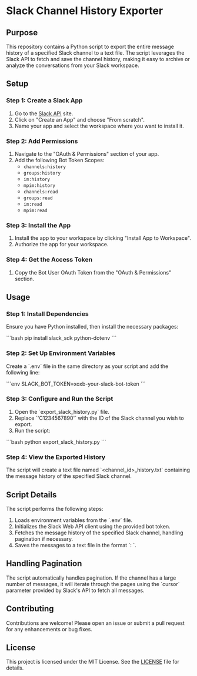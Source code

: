 
# Slack Channel History Exporter

## Purpose

This repository contains a Python script to export the entire message history of a specified Slack channel to a text file. The script leverages the Slack API to fetch and save the channel history, making it easy to archive or analyze the conversations from your Slack workspace.

## Setup

### Step 1: Create a Slack App

1. Go to the [Slack API](https://api.slack.com/) site.
2. Click on "Create an App" and choose "From scratch".
3. Name your app and select the workspace where you want to install it.

### Step 2: Add Permissions

1. Navigate to the "OAuth & Permissions" section of your app.
2. Add the following Bot Token Scopes:
   - `channels:history`
   - `groups:history`
   - `im:history`
   - `mpim:history`
   - `channels:read`
   - `groups:read`
   - `im:read`
   - `mpim:read`

### Step 3: Install the App

1. Install the app to your workspace by clicking "Install App to Workspace".
2. Authorize the app for your workspace.

### Step 4: Get the Access Token

1. Copy the Bot User OAuth Token from the "OAuth & Permissions" section.

## Usage

### Step 1: Install Dependencies

Ensure you have Python installed, then install the necessary packages:

\`\`\`bash
pip install slack_sdk python-dotenv
\`\`\`

### Step 2: Set Up Environment Variables

Create a \`.env\` file in the same directory as your script and add the following line:

\`\`\`env
SLACK_BOT_TOKEN=xoxb-your-slack-bot-token
\`\`\`

### Step 3: Configure and Run the Script

1. Open the \`export_slack_history.py\` file.
2. Replace \`'C1234567890'\` with the ID of the Slack channel you wish to export.
3. Run the script:

\`\`\`bash
python export_slack_history.py
\`\`\`

### Step 4: View the Exported History

The script will create a text file named \`<channel_id>_history.txt\` containing the message history of the specified Slack channel.

## Script Details

The script performs the following steps:

1. Loads environment variables from the \`.env\` file.
2. Initializes the Slack Web API client using the provided bot token.
3. Fetches the message history of the specified Slack channel, handling pagination if necessary.
4. Saves the messages to a text file in the format \`<timestamp>: <message>\`.

## Handling Pagination

The script automatically handles pagination. If the channel has a large number of messages, it will iterate through the pages using the \`cursor\` parameter provided by Slack's API to fetch all messages.

## Contributing

Contributions are welcome! Please open an issue or submit a pull request for any enhancements or bug fixes.

## License

This project is licensed under the MIT License. See the [LICENSE](LICENSE) file for details.
